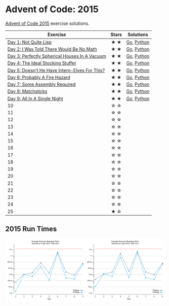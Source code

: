 # Advent of Code: 2015

[Advent of Code 2015](https://adventofcode.com/2015) exercise solutions.

<!-- ★ ☆ -->

| Exercise                                             | Stars | Solutions              |
|------------------------------------------------------|:-----:|------------------------|
| [Day 1: Not Quite Lisp][rm1]                         |  ★ ★  | [Go][g1], [Python][p1] |
| [Day 2: I Was Told There Would Be No Math][rm2]      |  ★ ★  | [Go][g2], [Python][p2] |
| [Day 3: Perfectly Spherical Houses In A Vacuum][rm3] |  ★ ★  | [Go][g3], [Python][p3] |
| [Day 4: The Ideal Stocking Stuffer][rm4]             |  ★ ★  | [Go][g4], [Python][p4] |
| [Day 5: Doesn't He Have Intern-Elves For This?][rm5] |  ★ ★  | [Go][g5], [Python][p5] |
| [Day 6: Probably A Fire Hazard][rm6]                 |  ★ ★  | [Go][g6], [Python][p6] |
| [Day 7: Some Assembly Required][rm7]                 |  ★ ★  | [Go][g7], [Python][p7] |
| [Day 8: Matchsticks][rm8]                            |  ★ ★  | [Go][g8], [Python][p8] |
| [Day 9: All In A Single Night][rm9]                  |  ★ ★  | [Go][g9], [Python][p9] |
| 10                                                   |  ☆ ☆  |                        |
| 11                                                   |  ☆ ☆  |                        |
| 12                                                   |  ☆ ☆  |                        |
| 13                                                   |  ☆ ☆  |                        |
| 14                                                   |  ☆ ☆  |                        |
| 15                                                   |  ☆ ☆  |                        |
| 16                                                   |  ☆ ☆  |                        |
| 17                                                   |  ☆ ☆  |                        |
| 18                                                   |  ☆ ☆  |                        |
| 19                                                   |  ☆ ☆  |                        |
| 20                                                   |  ☆ ☆  |                        |
| 21                                                   |  ☆ ☆  |                        |
| 22                                                   |  ☆ ☆  |                        |
| 23                                                   |  ☆ ☆  |                        |
| 24                                                   |  ☆ ☆  |                        |
| 25                                                   |  ★ ☆  |                        |

## 2015 Run Times

![2015 exercise run-time graphs](run-times.png)

[rm1]: 01-notQuiteLisp/README.md
[g1]: 01-notQuiteLisp/go
[p1]: 01-notQuiteLisp/py
[rm2]: 02-iWasToldThereWouldBeNoMath/README.md
[g2]: 02-iWasToldThereWouldBeNoMath/go
[p2]: 02-iWasToldThereWouldBeNoMath/py
[rm3]: 03-perfectlySphericalHousesInAVacuum/README.md
[g3]: 03-perfectlySphericalHousesInAVacuum/go
[p3]: 03-perfectlySphericalHousesInAVacuum/py
[rm4]: 04-theIdealStockingStuffer/README.md
[g4]: 04-theIdealStockingStuffer/go
[p4]: 04-theIdealStockingStuffer/py
[rm5]: 05-doesntHeHaveIntern-ElvesForThis/README.md
[g5]: 05-doesntHeHaveIntern-ElvesForThis/go
[p5]: 05-doesntHeHaveIntern-ElvesForThis/py
[rm6]: 06-probablyAFireHazard/README.md
[g6]: 06-probablyAFireHazard/go
[p6]: 06-probablyAFireHazard/py
[rm7]: 07-someAssemblyRequired/README.md
[g7]: 07-someAssemblyRequired/go
[p7]: 07-someAssemblyRequired/py
[rm8]: 08-matchsticks/README.md
[g8]: 08-matchsticks/go
[p8]: 08-matchsticks/py
[rm9]: 09-allInASingleNight/README.md
[g9]: 09-allInASingleNight/go
[p9]: 09-allInASingleNight/py
